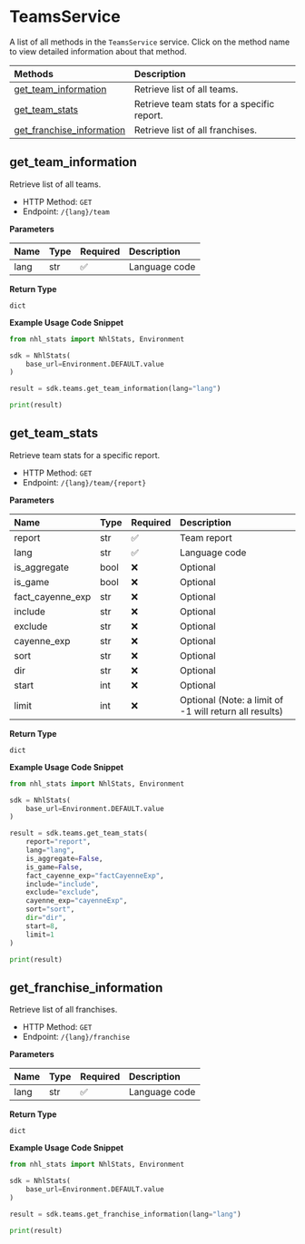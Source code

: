 # TeamsService

A list of all methods in the `TeamsService` service. Click on the method name to view detailed information about that method.

| Methods                                                 | Description                                |
| :------------------------------------------------------ | :----------------------------------------- |
| [get_team_information](#get_team_information)           | Retrieve list of all teams.                |
| [get_team_stats](#get_team_stats)                       | Retrieve team stats for a specific report. |
| [get_franchise_information](#get_franchise_information) | Retrieve list of all franchises.           |

## get_team_information

Retrieve list of all teams.

- HTTP Method: `GET`
- Endpoint: `/{lang}/team`

**Parameters**

| Name | Type | Required | Description   |
| :--- | :--- | :------- | :------------ |
| lang | str  | ✅       | Language code |

**Return Type**

`dict`

**Example Usage Code Snippet**

```python
from nhl_stats import NhlStats, Environment

sdk = NhlStats(
    base_url=Environment.DEFAULT.value
)

result = sdk.teams.get_team_information(lang="lang")

print(result)
```

## get_team_stats

Retrieve team stats for a specific report.

- HTTP Method: `GET`
- Endpoint: `/{lang}/team/{report}`

**Parameters**

| Name             | Type | Required | Description                                            |
| :--------------- | :--- | :------- | :----------------------------------------------------- |
| report           | str  | ✅       | Team report                                            |
| lang             | str  | ✅       | Language code                                          |
| is_aggregate     | bool | ❌       | Optional                                               |
| is_game          | bool | ❌       | Optional                                               |
| fact_cayenne_exp | str  | ❌       | Optional                                               |
| include          | str  | ❌       | Optional                                               |
| exclude          | str  | ❌       | Optional                                               |
| cayenne_exp      | str  | ❌       | Optional                                               |
| sort             | str  | ❌       | Optional                                               |
| dir              | str  | ❌       | Optional                                               |
| start            | int  | ❌       | Optional                                               |
| limit            | int  | ❌       | Optional (Note: a limit of -1 will return all results) |

**Return Type**

`dict`

**Example Usage Code Snippet**

```python
from nhl_stats import NhlStats, Environment

sdk = NhlStats(
    base_url=Environment.DEFAULT.value
)

result = sdk.teams.get_team_stats(
    report="report",
    lang="lang",
    is_aggregate=False,
    is_game=False,
    fact_cayenne_exp="factCayenneExp",
    include="include",
    exclude="exclude",
    cayenne_exp="cayenneExp",
    sort="sort",
    dir="dir",
    start=8,
    limit=1
)

print(result)
```

## get_franchise_information

Retrieve list of all franchises.

- HTTP Method: `GET`
- Endpoint: `/{lang}/franchise`

**Parameters**

| Name | Type | Required | Description   |
| :--- | :--- | :------- | :------------ |
| lang | str  | ✅       | Language code |

**Return Type**

`dict`

**Example Usage Code Snippet**

```python
from nhl_stats import NhlStats, Environment

sdk = NhlStats(
    base_url=Environment.DEFAULT.value
)

result = sdk.teams.get_franchise_information(lang="lang")

print(result)
```

<!-- This file was generated by liblab | https://liblab.com/ -->
